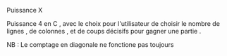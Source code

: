 Puissance X 

Puissance 4 en C , avec le choix pour l'utilisateur de choisir le nombre de lignes , de colonnes , et de coups décisifs pour gagner une partie .

NB : Le comptage en diagonale ne fonctione pas toujours
